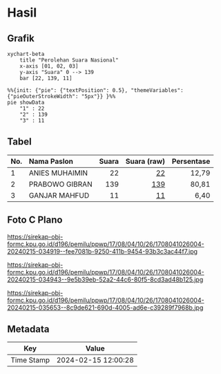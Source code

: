 # Hasil

## Grafik

```mermaid
xychart-beta
    title "Perolehan Suara Nasional"
    x-axis [01, 02, 03]
    y-axis "Suara" 0 --> 139
    bar [22, 139, 11]
```

```mermaid
%%{init: {"pie": {"textPosition": 0.5}, "themeVariables": {"pieOuterStrokeWidth": "5px"}} }%%
pie showData
    "1" : 22
    "2" : 139
    "3" : 11
```

## Tabel

| No. | Nama Paslon    | Suara | Suara (raw) | Persentase |
|:--- |:-------------- | -----:| -----------:| ----------:|
| 1   | ANIES MUHAIMIN | 22    | [22][p-1]   | 12,79      |
| 2   | PRABOWO GIBRAN | 139   | [139][p-2]  | 80,81      |
| 3   | GANJAR MAHFUD  | 11    | [11][p-3]   | 6,40       |


[p-1]: https://github.com/gigit-pemilu/pemilu-2024/blob/main/pilpres/hitung-suara/sub/17-bengkulu/sub/08-kepahiang/sub/04-kepahiang/sub/1026-pasar-sejantung/sub/004-tps/sub/paslon-1.txt
[p-2]: https://github.com/gigit-pemilu/pemilu-2024/blob/main/pilpres/hitung-suara/sub/17-bengkulu/sub/08-kepahiang/sub/04-kepahiang/sub/1026-pasar-sejantung/sub/004-tps/sub/paslon-2.txt
[p-3]: https://github.com/gigit-pemilu/pemilu-2024/blob/main/pilpres/hitung-suara/sub/17-bengkulu/sub/08-kepahiang/sub/04-kepahiang/sub/1026-pasar-sejantung/sub/004-tps/sub/paslon-3.txt

## Foto C Plano

https://sirekap-obj-formc.kpu.go.id/d196/pemilu/ppwp/17/08/04/10/26/1708041026004-20240215-034919--fee7081b-9250-411b-9454-93b3c3ac44f7.jpg

https://sirekap-obj-formc.kpu.go.id/d196/pemilu/ppwp/17/08/04/10/26/1708041026004-20240215-034943--9e5b39eb-52a2-44c6-80f5-8cd3ad48b125.jpg

https://sirekap-obj-formc.kpu.go.id/d196/pemilu/ppwp/17/08/04/10/26/1708041026004-20240215-035653--8c9de621-690d-4005-ad6e-c39289f7968b.jpg


## Metadata

| Key        | Value               |
| ---------- | ------------------- |
| Time Stamp | 2024-02-15 12:00:28 |



